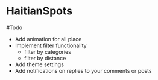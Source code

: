 # HaitianSpots
#Todo
- Add animation for all place
- Implement filter functionality
  - filter by categories
  - filter by distance
- Add theme settings
- Add notifications on replies to your comments or posts
